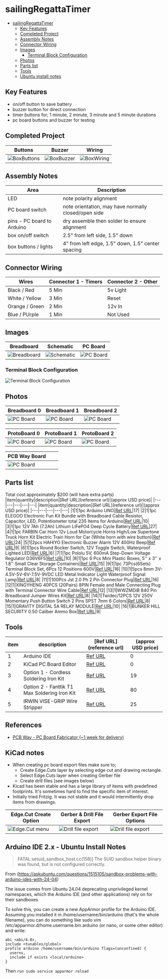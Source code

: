 # sailingRegattaTimer
<!-- TOC depthFrom:1 depthTo:6 withLinks:1 updateOnSave:1 orderedList:0 -->

- [sailingRegattaTimer](#sailingregattatimer)
	- [Key Features](#key-features)
	- [Completed Project](#completed-project)
	- [Assembly Notes](#assembly-notes)
	- [Connector Wiring](#connector-wiring)
	- [Images](#images)
		- [Terminal Block Configuration](#terminal-block-configuration)
	- [Photos](#photos)
	- [Parts list](#parts-list)
	- [Tools](#tools)
	- [Ubuntu install notes](#ubuntu-install-notes)

<!-- /TOC -->

## Key Features
+ on/off button to save battery
+ buzzer button for direct connection
+ timer buttons for; 1 minute, 2 minute, 3 minute and 5 minute durations
+ pc board buttons and buzzer for testing

## Completed Project
| Buttons | Buzzer | Wiring |
| - | - | - |
|![BoxButtons](images/photo-boxButtons.JPG) |![BoxBuzzer](images/photo-boxBuzzer.JPG) |![BoxWiring](images/photo-boxWiring.JPG) |

## Assembly Notes
| Area | Description |
| --- | --- |
| LED | note polarity alignment |
| PC board switch |  note orientation, may have normally closed/open side |
| pins - PC board to Arduino | dry assemble then solder to ensure alignment |
| box on/off switch | 2.5" from left side, 1.5" down |
| box buttons / lights | 4" from left edge, 1.5" down, 1.5" center spacing |

## Connector Wiring
| Wires | Connector 1 - Timers | Connector 2 - Other |
| - | - | - |
| Black / Red | 5 Min | 5v Light |
| White / Yellow | 3 Min | Reset |
| Orange / Green | 2 Min | 12v In |
| Blue / PUrple | 1 Min | Not Used |

## Images
| Breadboard | Schematic | PC Board |
| - | - | - |
|![Breadboard](images/sailingRegattaTimer_bb.png) |![Schematic](images/sailingRegattaTimer_schem.svg) |![PC Board](images/sailingRegattaTimer_pcb.svg) |

### Terminal Block Configuration
![Terminal Block Configuration](images/terminalBlockConfig-mermaid.svg)

## Photos
| Breadboard 0 | Breadboard 1 | Breadboard 2 |
| - | - | - |
|![PC Board](images/breadboard-0.JPG) | ![PC Board](images/breadboard-1.JPG) |![PC Board](images/breadboard-2.JPG) |

| ProtoBoard 0 | ProtoBoard 1 | ProtoBoard 2 |
| - | - | - |
|![PC Board](images/photo-wiring0.JPG) | ![PC Board](images/photo-wiring1.JPG) |![PC Board](images/photo-wiring2.JPG) |

| PCB Way Board | | |
| - | - | - |
| ![PC Board](images/pcbway-circuitBoard0.png) | | |

## Parts list
Total cost approximately $200 (will have extra parts)
|item|quantity|description|[Ref URL](reference url)|(approx USD price)|
|---|---|---|---|---|
|item|quantity|description|[Ref URL](reference url)|(approx USD price)|
|---|---|---|---|---|
|1|1|1pc Arduino UNO|[Ref URL](https://www.amazon.com/ELEGOO-Board-ATmega328P-ATMEGA16U2-Compliant/dp/B01EWOE0UU/ref=asc_df_B01EWOE0UU?mcid=3c20e862567d3232bda82cbee4dcb2bc&hvocijid=5269161885874027834-B01EWOE0UU-&hvexpln=73&tag=hyprod-20&linkCode=df0&hvadid=721245378154&hvpos=&hvnetw=g&hvrand=5269161885874027834&hvpone=&hvptwo=&hvqmt=&hvdev=c&hvdvcmdl=&hvlocint=&hvlocphy=9033367&hvtargid=pla-2281435180978&psc=1)|17|
|2|1|1pc ELEGOO Electronic Fun Kit Bundle with Breadboard Cable Resistor, Capacitor, LED, Potentiometer total 235 Items for Arduino|[Ref URL](https://www.amazon.com/EL-CK-002-Electronic-Breadboard-Capacitor-Potentiometer/dp/B01ERP6WL4/ref=sr_1_11?crid=3E78O5C0JQMRR&dib=eyJ2IjoiMSJ9.ja6Gw2iVVjmRL_IDpxrlM_1JkWDSrarS-FIfg3YUNSdtdrMMc6kGePao5WWdf3jKhm03b97dspKyRrwA1jayXAXgh3y5mL8-M7roZnTalEGMoCrpncfMciwm_rssummXmvGSr-dyP1-Cob0TWXs_iEgvk04e52HivkEMU1jA5AgiYnM6080Viw3_bRxs-CekUHPcqsP5RitK2yjWbUTWIAoNqD28DXfaBpBz6HzTmRYiqtbo39AaUO2i1jVkDBAYL_qbY1YTQppkVhUR9CSqvGZWajfBk9ogVTgigdGSB161gCnIcicyctFr47A0c2xrzIbage1vQrp3VE0vql_cmWAdDW3s2hJN9ygKd6unQIg.PKvSQYPt9dDgSAw5WOU__V5wuUMjGVD52MEJAk5rdvw&dib_tag=se&keywords=arduino+led&qid=1738088621&s=electronics&sprefix=arduino+led%2Celectronics%2C216&sr=1-11)|10|
|3|1|1pc 12V 7Ah (7.2Ah) Lithium LiFePO4 Deep Cycle Battery|[Ref URL](https://www.amazon.com/gp/product/B0B78HTRDL/ref=ppx_yo_dt_b_search_asin_title?ie=UTF8&th=1)|27|
|4|1|1pc FARBIN Car Horn 12v Loud Motorcycle Horns High/Low Supertone Truck Horn Kit Electric Train Horn for Car (White horn with wire button)|[Ref URL](https://www.amazon.com/gp/product/B08Q86VWNH/ref=ox_sc_saved_title_8?smid=A3M8B4MVOJBZCN&th=1)|24|
|5|1|2pcs HAHIYO Electronic Buzzer Alarm 12V 400Hz Beep|[Ref URL](https://www.amazon.com/gp/product/B09H7RYFQ6/ref=ppx_yo_dt_b_search_asin_title?ie=UTF8&th=1)|9|
|6|1|1pcs Round Rocker Switch, 12V Toggle Switch, Waterproof Lighted LED|[Ref URL](https://www.amazon.com/gp/product/B0D91HGCCR/ref=ppx_yo_dt_b_search_asin_title?ie=UTF8&th=1)|6|
|7|1|1pc Pololu 5V, 600mA Step-Down Voltage Regulator D36V6F5|[Ref URL](https://www.pololu.com/product/3792)|10|
|8|1|1pc 6 Pcs Mini Plastic Boxes, 5'' x 3'' x 1.8'' Small Clear Storage Containers|[Ref URL](https://www.amazon.com/gp/product/B0CLLKK5ZK/ref=ox_sc_act_title_1?smid=A1RUKIRXEA30DB&th=1)|15|
|9|1|1pc 73Pcs(6Sets) Terminal Block Set, 6Pcs 12 Positions 600V|[Ref URL](https://www.amazon.com/dp/B08GCF76K8?ref=ppx_yo2ov_dt_b_fed_asin_title&th=1)|16|
|10|1|5pcs 8mm 3V-4.5V-5V-6V-7.5V-9VDC LED Metal Indicator Light Waterproof Signal Lamp|[Ref URL](https://www.amazon.com/dp/B09L7W7HKL?ref=ppx_yo2ov_dt_b_fed_asin_title&th=1)|8|
|11|1|100Pcs Jst 2.0 Ph 2 Pin Connector Plug|[Ref URL](https://www.amazon.com/dp/B0DMW21LWS?ref=ppx_yo2ov_dt_b_fed_asin_title&th=1)|16|
|12|1|XINGYHENG 40PCS (20Pairs) 8PIN Female and Male Connecting Plug with Terminal Connector Wire Cable|[Ref URL](https://www.amazon.com/dp/B08H55TNJX?ref=ppx_yo2ov_dt_b_fed_asin_title)|12|
|13|1|WWZMDiB 840 Pin Breadboard Jumper Wires Kit|[Ref URL](https://www.amazon.com/dp/B0BWGZRGYP?ref=ppx_yo2ov_dt_b_fed_asin_title)|8|
|14|1|Twidec/12PCS 12V 250V Momentary Push Button Switch 2 Pins SPST 7mm 6 Colors|[Ref URL](https://www.amazon.com/dp/B07RTZVZ6L?ref=ppx_yo2ov_dt_b_fed_asin_title&th=1)|8|
|15|1|GRAVITY DIGITAL 5A RELAY MODULE|[Ref URL](https://www.digikey.com/en/products/detail/dfrobot/DFR0017/6588499)|10|
|16|1|BUNKER HILL SECURITY 0.50 Caliber Ammo Box|[Ref URL](https://www.harborfreight.com/050-caliber-ammo-box-57766.html)|9|

## Tools
|item|description|[Ref URL](reference url)|(approx USD price)|
|---|---|---|---|
|1|Arduino IDE|[Ref URL](https://www.arduino.cc/en/software)|0|
|2|KiCad PC Board Editor|[Ref URL](https://www.kicad.org/download/)|0|
|3|Option 1 - Cordless Soldering Iron Kit|[Ref URL](https://www.amazon.com/gp/product/B0C2CJ1FHX/ref=ppx_yo_dt_b_asin_title_o01_s00?ie=UTF8&psc=1)|19|
|4|Option 2 - Fanttik T1 Max Soldering Iron Kit|[Ref URL](https://www.amazon.com/gp/product/B0D41ZMDPD/ref=ox_sc_saved_title_1?smid=A30MIYRTO6RN4I&psc=1)|80|
|5|IRWIN VISE-GRIP Wire Stripper|[Ref URL](https://www.amazon.com/dp/B000OQ21CA?ref=ppx_yo2ov_dt_b_fed_asin_title&th=1)|25|

## References
+ [PCB Way - PC Board Fabricator (~1 week for delivery)](https://www.pcbway.com/orderonline.aspx)

## KiCad notes
+ When creating pc board export files make sure to;
	+ Create Edge.Cuts layer by selecting edge cut and drawing rectangle.
	+ Select Edge.Cuts layer when creating Gerber file
	+ Create drill files (see images below)
+ Kicad has been stable and has a large library of items with predefined footprints. It's sometimes hard to find the specific item of interest.
+ Initially tried Fritzig. It was not stable and it would intermittently drop items from drawings.

| Edge.Cut Create Option | Gerber & Drill File Export | Gerber Export File Options |
| - | - | - |
| ![Edge.Cut menu](images/KiCad-Gerber+Drill-menu-EdgeCut.png) |![Drill file export](images/KiCad-Gerber+Drill-fileCreation.png) | ![Drill file export](images/KiCad-Gerber-options.png) |

## Arduino IDE 2.x - Ubuntu Install Notes
>FATAL:setuid_sandbox_host.cc(158)] The SUID sandbox helper binary was found, but is not configured correctly.

From (https://askubuntu.com/questions/1515105/sandbox-problems-with-arduino-ides-with-24-04)

The issue comes from Ubuntu 24.04 deprecating unprivileged kernel namespaces, which the Arduino IDE (and other applications) rely on for their sandboxes

To solve this, you can create a new AppArmor profile for the Arduino IDE. Assuming you installed it in /home/username/bin/arduino (that's the whole filename), you can do something like sudo vim /etc/apparmor.d/home.username.bin.arduino (or nano, or some other editor) and write:
```
abi <abi/4.0>,
include <tunables/global>
profile arduino /home/username/bin/arduino flags=(unconfined) {
  userns,
  include if exists <local/arduino>
}
```
Then `run sudo service apparmor reload`
